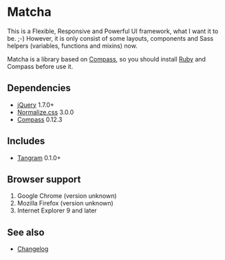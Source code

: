 # Matcha

This is a Flexible, Responsive and Powerful UI framework, what I want it to be. ;-) However, it is only consist of some layouts, components and Sass helpers (variables, functions and mixins) now.

Matcha is a library based on [Compass](http://compass-style.org/), so you should install [Ruby](https://www.ruby-lang.org/) and Compass before use it.

## Dependencies

* [jQuery](http://jquery.com/) 1.7.0+
* [Normalize.css](http://necolas.github.io/normalize.css/) 3.0.0
* [Compass](http://compass-style.org/) 0.12.3

## Includes

* [Tangram](https://github.com/ourai/tangram) 0.1.0+

## Browser support

1.  Google Chrome (version unknown)
2.  Mozilla Firefox (version unknown)
3.  Internet Explorer 9 and later

## See also

- [Changelog](CHANGELOG.md)
